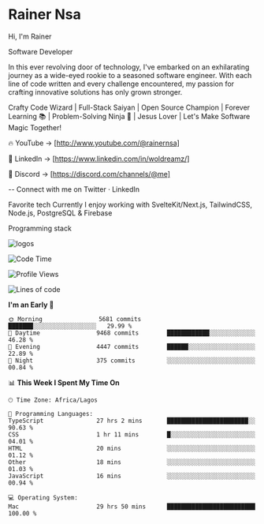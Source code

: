 # Rainer Nsa
Hi,
I'm Rainer

Software Developer

In this ever revolving door of technology, I've embarked on an exhilarating journey as a wide-eyed rookie to a seasoned software engineer. With each line of code written and every challenge encountered, my passion for crafting innovative solutions has only grown stronger.

Crafty Code Wizard | Full-Stack Saiyan | Open Source Champion | Forever Learning 📚 | Problem-Solving Ninja 🥷 | Jesus Lover | Let's Make Software Magic Together!


🔥 YouTube -> [http://www.youtube.com/@rainernsa]

🐝 Linkedln -> [https://www.linkedin.com/in/woldreamz/]

🌿 Discord -> [https://discord.com/channels/@me]

-- Connect with me on Twitter · LinkedIn

Favorite tech
Currently I enjoy working with SvelteKit/Next.js, TailwindCSS, Node.js, PostgreSQL & Firebase

Programming stack

![logos](https://github.com/Woldreamz/RainerNsa/assets/105242750/f4646ff7-aa22-49cc-8cfd-ca932dbe883a)


<!-- BEGIN YOUTUBE-CARDS -->
<!--START_SECTION:waka-->
![Code Time](http://img.shields.io/badge/Code%20Time-98%20hrs%2036%20mins-blue)

![Profile Views](http://img.shields.io/badge/Profile%20Views-24-blue)

![Lines of code](https://img.shields.io/badge/From%20Hello%20World%20I%27ve%20Written-9.5%20million%20lines%20of%20code-blue)

**I'm an Early 🐤** 

```text
🌞 Morning                5681 commits        ███████░░░░░░░░░░░░░░░░░░   29.99 % 
🌆 Daytime                9468 commits        ████████████░░░░░░░░░░░░░   46.28 % 
🌃 Evening                4447 commits        ██████░░░░░░░░░░░░░░░░░░░   22.89 % 
🌙 Night                  375 commits         ░░░░░░░░░░░░░░░░░░░░░░░░░   00.84 % 
```


📊 **This Week I Spent My Time On** 

```text
🕑︎ Time Zone: Africa/Lagos

💬 Programming Languages: 
TypeScript               27 hrs 2 mins       ███████████████████████░░   90.63 % 
CSS                      1 hr 11 mins        █░░░░░░░░░░░░░░░░░░░░░░░░   04.01 % 
HTML                     20 mins             ░░░░░░░░░░░░░░░░░░░░░░░░░   01.12 % 
Other                    18 mins             ░░░░░░░░░░░░░░░░░░░░░░░░░   01.03 % 
JavaScript               16 mins             ░░░░░░░░░░░░░░░░░░░░░░░░░   00.94 % 

💻 Operating System: 
Mac                      29 hrs 50 mins      █████████████████████████   100.00 % 
```
<!-- END YOUTUBE-CARDS -->
